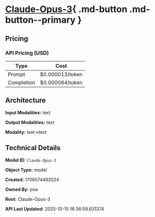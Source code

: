 # [Claude-Opus-3](https://poe.com/Claude-Opus-3){ .md-button .md-button--primary }

## Pricing

### API Pricing (USD)

| Type | Cost |
|------|------|
| Prompt | $0.000013/token |
| Completion | $0.000064/token |

## Architecture

**Input Modalities:** text

**Output Modalities:** text

**Modality:** text->text


## Technical Details

**Model ID:** `Claude-Opus-3`

**Object Type:** model

**Created:** 1709574492024

**Owned By:** poe

**Root:** Claude-Opus-3

**API Last Updated:** 2025-10-15 16:36:09.631374
